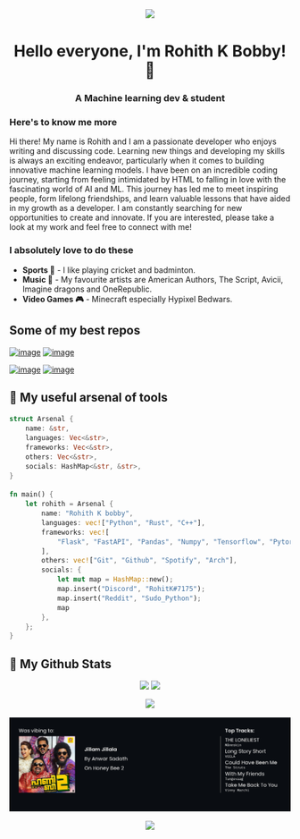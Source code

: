 <!-- Display the assets/profile.png image as rounded -->
<p align="center" style="margin: 0; border-radius: 100px;">
    <image src="https://i.pinimg.com/736x/02/58/cb/0258cbb9ea0177551aed28c64716d5d4.jpg" height="auto" width="200" />
</p>

<h1 align="center">Hello everyone, I'm Rohith K Bobby! 👋</h1>

<h3 align="center">A Machine learning dev & student</h3>

### Here's to know me more

Hi there! My name is Rohith and I am a passionate developer who enjoys writing and discussing code. Learning new things and developing my skills is always an exciting endeavor, particularly when it comes to building innovative machine learning models. I have been on an incredible coding journey, starting from feeling intimidated by HTML to falling in love with the fascinating world of AI and ML. This journey has led me to meet inspiring people, form lifelong friendships, and learn valuable lessons that have aided in my growth as a developer. I am constantly searching for new opportunities to create and innovate. If you are interested, please take a look at my work and feel free to connect with me!

### I absolutely love to do these

- **Sports 🏏** - I like playing cricket and badminton.
- **Music 🎵** - My favourite artists are American Authors, The Script, Avicii, Imagine dragons and OneRepublic.
- **Video Games 🎮** - Minecraft especially Hypixel Bedwars.

## Some of my best repos

[![image](https://github-readme-stats.vercel.app/api/pin/?username=Rohith04MVK&repo=AI-Art-Generator&theme=tokyonight)](https://github.com/Rohith04MVK/AI-Art-Generator) [![image](https://github-readme-stats.vercel.app/api/pin/?username=Deep-Alchemy&repo=Mini-Keras&theme=tokyonight)](https://github.com/Rohith04MVK/Mini-Keras)

[![image](https://github-readme-stats.vercel.app/api/pin/?username=Rohith04MVK&repo=Brain-Tumor-Segmentation-And-Classification&theme=tokyonight)](https://github.com/Rohith04MVK/Brain-Tumor-Segmentation-And-Classification) [![image](https://github-readme-stats.vercel.app/api/pin/?username=Rohith04MVK&repo=Recolor&theme=tokyonight)](https://github.com/Rohith04MVK/Recolor)

## 🔧 My useful arsenal of tools

```rust
struct Arsenal {
    name: &str,
    languages: Vec<&str>,
    frameworks: Vec<&str>,
    others: Vec<&str>,
    socials: HashMap<&str, &str>,
}

fn main() {
    let rohith = Arsenal {
        name: "Rohith K bobby",
        languages: vec!["Python", "Rust", "C++"],
        frameworks: vec![
            "Flask", "FastAPI", "Pandas", "Numpy", "Tensorflow", "Pytorch"
        ],
        others: vec!["Git", "Github", "Spotify", "Arch"],
        socials: {
            let mut map = HashMap::new();
            map.insert("Discord", "RohitK#7175");
            map.insert("Reddit", "Sudo_Python");
            map
        },
    };
}
```

## 📌 My Github Stats

<p align=center>
    <img src="https://github-readme-stats.vercel.app/api?username=Rohith04MVK&show_icons=true&theme=tokyonight"/> <img src="https://github-readme-stats.vercel.app/api/top-langs/?username=Rohith04MVK&layout=compact&theme=tokyonight"/>
</p>

<p align=center>
    <img src="https://github-readme-streak-stats.herokuapp.com/?user=Rohith04MVK&theme=tokyonight">
</p>

<p align=center>
    <img src="spotify/spotify-banner.jpeg" alt="spotify-readme-card"/>
</p>
<p align="center">
    <img src="https://raw.githubusercontent.com/catppuccin/catppuccin/main/assets/footers/gray0_ctp_on_line.svg">
</p>
